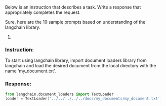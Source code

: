 Below is an instruction that describes a task. Write a response that appropriately completes the request.

Sure, here are the 10 sample prompts based on understanding of the langchain library:

1.
### Instruction:
To start using langchain library, import document loaders library from langchain and load the desired document from the local directory with the name 'my_document.txt'.

### Response:
```python
from langchain.document_loaders import TextLoader
loader = TextLoader('../../../../../docs/my_documents/my_document.txt')
```